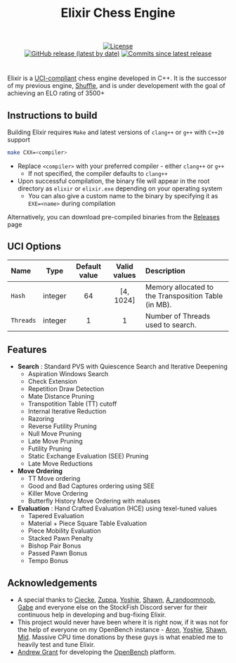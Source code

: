 <div align="center">
  <h1> Elixir Chess Engine </h1>

  <br/>
  
  [![License][license-badge]][license-link]  
  [![GitHub release (latest by date)][release-badge]][release-link]
  [![Commits since latest release][commits-badge]][commits-link]

</div>

#

Elixir is a [UCI-compliant](https://en.wikipedia.org/wiki/Universal_Chess_Interface) chess engine developed in C++. It is the successor of my previous engine, [Shuffle](https://github.com/ArjunBasandrai/shuffle-chess-engine/), and is under developement with the goal of achieving an ELO rating of 3500+


## Instructions to build
Building Elixir requires `Make` and latest versions of `clang++` or `g++` with `C++20` support
```bash
make CXX=<compiler>
```
- Replace `<compiler>` with your preferred compiler - either `clang++` or `g++`
  - If not specified, the compiler defaults to `clang++`
- Upon successful compilation, the binary file will appear in the root directory as `elixir` or `elixir.exe` depending on your operating system
  - You can also give a custom name to the binary by specifying it as `EXE=<name>` during compilation

Alternatively, you can download pre-compiled binaries from the [Releases](https://github.com/ArjunBasandrai/elixir-chess-engine/releases) page

## UCI Options
| Name             |  Type   | Default value |       Valid values        | Description                                                                          |
|:-----------------|:-------:|:-------------:|:-------------------------:|:-------------------------------------------------------------------------------------|
| `Hash`             | integer |      64       |         [4, 1024]         | Memory allocated to the Transposition Table (in MB).                                 |
| `Threads`          | integer |       1       |             1             | Number of Threads used to search.                                                    |

## Features
- **Search** : Standard PVS with Quiescence Search and Iterative Deepening
  - Aspiration Windows Search
  - Check Extension
  - Repetition Draw Detection
  - Mate Distance Pruning
  - Transpotition Table (TT) cutoff 
  - Internal Iterative Reduction
  - Razoring
  - Reverse Futility Pruning
  - Null Move Pruning
  - Late Move Pruning
  - Futility Pruning
  - Static Exchange Evaluation (SEE) Pruning
  - Late Move Reductions
- **Move Ordering**
  - TT Move ordering
  - Good and Bad Captures ordering using SEE
  - Killer Move Ordering
  - Butterfly History Move Ordering with maluses
- **Evaluation** : Hand Crafted Evaluation (HCE) using texel-tuned values
  - Tapered Evaluation
  - Material + Piece Square Table Evaluation
  - Piece Mobility Evaluation
  - Stacked Pawn Penalty
  - Bishop Pair Bonus
  - Passed Pawn Bonus
  - Tempo Bonus

## Acknowledgements

- A special thanks to [Ciecke](https://github.com/Ciekce), [Zuppa](https://github.com/PGG106), [Yoshie](https://github.com/Yoshie2000), [Shawn](https://github.com/xu-shawn), [A_randoomnoob](https://github.com/mcthouacbb), [Gabe](https://github.com/gab8192) and everyone else on the StockFish Discord server for their continuous help in developing and bug-fixing Elixir.
- This project would never have been where it is right now, if it was not for the help of everyone on my OpenBench instance - [Aron](https://github.com/aronpetko), [Yoshie](https://github.com/Yoshie2000), [Shawn](https://github.com/xu-shawn), [Mid](https://github.com/yl25946). Massive CPU time donations by these guys is what enabled me to heavily test and tune Elixir.
- [Andrew Grant](https://github.com/AndyGrant) for developing the [OpenBench](https://github.com/AndyGrant/OpenBench) platform.


[license-badge]: https://img.shields.io/github/license/ArjunBasandrai/elixir-chess-engine?style=for-the-badge
[release-badge]: https://img.shields.io/github/v/release/ArjunBasandrai/elixir-chess-engine?style=for-the-badge
[commits-badge]: https://img.shields.io/github/commits-since/ArjunBasandrai/elixir-chess-engine/latest?style=for-the-badge

[license-link]: https://github.com/ArjunBasandrai/elixir-chess-engine/blob/main/LICENSE
[release-link]: https://github.com/ArjunBasandrai/elixir-chess-engine/releases/latest
[commits-link]: https://github.com/ArjunBasandrai/elixir-chess-engine/commits/main
